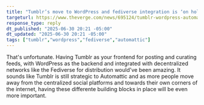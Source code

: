 ```yaml
---
title: "Tumblr’s move to WordPress and fediverse integration is ‘on hold’"
targeturl: https://www.theverge.com/news/695124/tumblr-wordpress-automattic-fediverse-integration-on-hold-decoder
response_type: reply
dt_published: "2025-06-30 20:21 -05:00"
dt_updated: "2025-06-30 20:21 -05:00"
tags: ["tumblr","wordpress","fediverse","automattic"]
---
```


That's unfortunate. Having Tumblr as your frontend for posting and curating feeds, with WordPress as the backend and integrated with decentralized networks like the Fediverse for distribution would've been amazing. It sounds like Tumblr is still strategic to Automattic and as more people move away from the centralized social platforms and towards their own corners of the internet, having these differente building blocks in place will be even more important. 